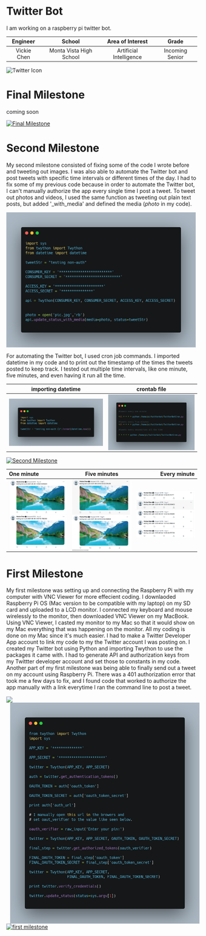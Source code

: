 ﻿# Twitter Bot
I am working on a raspberry pi twitter bot.

| **Engineer** | **School** | **Area of Interest** | **Grade** |
|:--:|:--:|:--:|:--:|
| Vickie Chen | Monta Vista High School | Artificial Intelligence | Incoming Senior

![Twitter Icon](https://images.pexels.com/photos/5417837/pexels-photo-5417837.jpeg?auto=compress&cs=tinysrgb&dpr=2&h=750&w=1260)
  
# Final Milestone
coming soon

[![Final Milestone](https://res.cloudinary.com/marcomontalbano/image/upload/v1628882530/video_to_markdown/images/youtube--iQRRl868OeA-c05b58ac6eb4c4700831b2b3070cd403.jpg)](https://www.youtube.com/watch?v=iQRRl868OeA "Final Milestone")


# Second Milestone

My second milestone consisted of fixing some of the code I wrote before and tweeting out images. I was also able to automate the Twitter bot and post tweets  with specific time intervals or different times of the day. I had to fix some of my previous code because in order to automate the Twitter bot, I can't manually authorize the app every single time I post a tweet. To tweet out photos and videos, I used the same function as tweeting out plain text posts, but added '_with_media' and defined the media (<i>photo</i> in my code). 

<img src="images/twitterbot2.png" width=500 align=center style="float:center; padding-right:10px">

For automating the Twitter bot, I used cron job commands. I imported datetime in my code and to print out the timestamp of the times the tweets posted to keep track. I tested out multiple time intervals, like one minute, five minutes, and even having it run all the time. 

| importing datetime | crontab file| 
|    :----:      |    :----:   | 
|<img src="images/twitterbot3.png" width=500 align=center style="float:center; padding-right:40px"> | <img src="images/twitterbot4.png" width=500 align=center style="float:center; padding-right:10px"> |

[![Second Milestone](https://res.cloudinary.com/marcomontalbano/image/upload/v1628884074/video_to_markdown/images/youtube--gCzjCQgVddc-c05b58ac6eb4c4700831b2b3070cd403.jpg)](https://www.youtube.com/watch?v=gCzjCQgVddc "Second Milestone")



| **One minute** | **Five minutes** | **Every minute** | 
|:---        |    :----:   |          ---: |
| <img src="images/one minute.png" width=200 align=center style="float:center; padding-right:10px"> | <img src="images/five minutes.png" width=200 align=center style="float:center; padding-right:10px"> | <img src="images/every minute.png" width=200 align=center style="float:center; padding-right:10px">|





# First Milestone
  

My first milestone was setting up and connecting the Raspberry Pi with my computer with VNC Viewer for more effecient coding. I downlaoded Raspberry Pi OS (Mac version to be compatible with my laptop) on my SD card and uploaded to a LCD monitor. I connected my keyboard and mouse wirelessly to the monitor, then downloaded VNC Viewer on my MacBook. Using VNC Viewer, I casted my monitor to my Mac so that it would show on my Mac everything that was happening on the monitor. All my coding is done on my Mac since it's much easier. I had to make a Twitter Developer App account to link my code to my the Twitter account I was posting on. I created my Twitter bot using Python and importing Twython to use the packages it came with. I had to generate API and authorization keys from my Twittter developer account and set those to constants in my code. Another part of my first milestone was being able to finally send out a tweet on my account using Raspberry Pi. There was a 401 authorization error that took me a few days to fix, and I found code that worked to authorize the app manually with a link everytime I ran the command line to post a tweet. 

<img src="images/pi setup.png" width=500 align=center style="float:center; padding-right:10px">

<img src="images/twitterbot.png" width=500 align=center style="float:left; padding-left:10px">

[![first milestone](https://res.cloudinary.com/marcomontalbano/image/upload/v1627933036/video_to_markdown/images/youtube--dtM57HFt8QI-c05b58ac6eb4c4700831b2b3070cd403.jpg)](https://www.youtube.com/watch?v=dtM57HFt8QI "first milestone")

